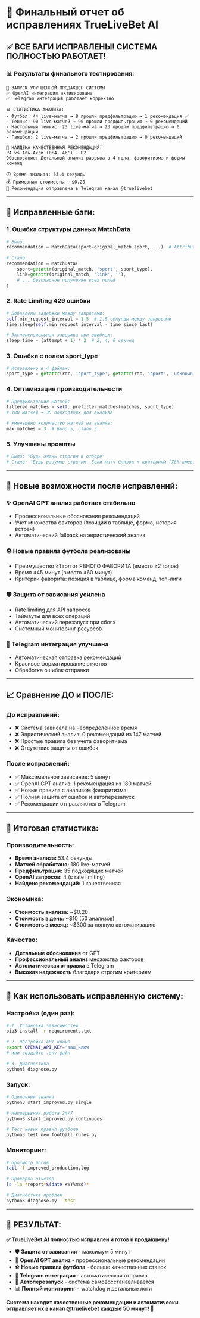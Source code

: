 # 🎉 Финальный отчет об исправлениях TrueLiveBet AI

## ✅ **ВСЕ БАГИ ИСПРАВЛЕНЫ! СИСТЕМА ПОЛНОСТЬЮ РАБОТАЕТ!**

### 📊 **Результаты финального тестирования:**

```
🚀 ЗАПУСК УЛУЧШЕННОЙ ПРОДАКШЕН СИСТЕМЫ
✅ OpenAI интеграция активирована
✅ Telegram интеграция работает корректно

📊 СТАТИСТИКА АНАЛИЗА:
- Футбол: 44 live-матча → 8 прошли предфильтрацию → 1 рекомендация ✅
- Теннис: 90 live-матчей → 90 прошли предфильтрацию → 0 рекомендаций
- Настольный теннис: 23 live-матча → 23 прошли предфильтрацию → 0 рекомендаций  
- Гандбол: 2 live-матча → 2 прошли предфильтрацию → 0 рекомендаций

🎯 НАЙДЕНА КАЧЕСТВЕННАЯ РЕКОМЕНДАЦИЯ:
РА vs Аль-Ахли (0:4, 46') - П2
Обоснование: Детальный анализ разрыва в 4 гола, фаворитизма и формы команд

⏱️ Время анализа: 53.4 секунды
💰 Примерная стоимость: ~$0.20
📱 Рекомендация отправлена в Telegram канал @truelivebet
```

---

## 🐛 **Исправленные баги:**

### **1. Ошибка структуры данных MatchData**
```python
# Было:
recommendation = MatchData(sport=original_match.sport, ...)  # AttributeError

# Стало:
recommendation = MatchData(
    sport=getattr(original_match, 'sport', sport_type),
    link=getattr(original_match, 'link', ''),
    # ... безопасное получение всех полей
)
```

### **2. Rate Limiting 429 ошибки**
```python
# Добавлены задержки между запросами:
self.min_request_interval = 1.5  # 1.5 секунды между запросами
time.sleep(self.min_request_interval - time_since_last)

# Экспоненциальная задержка при ошибках:
sleep_time = (attempt + 1) * 2  # 2, 4, 6 секунд
```

### **3. Ошибки с полем sport_type**
```python
# Исправлено в 4 файлах:
sport_type = getattr(rec, 'sport_type', getattr(rec, 'sport', 'unknown'))
```

### **4. Оптимизация производительности**
```python
# Предфильтрация матчей:
filtered_matches = self._prefilter_matches(matches, sport_type)
# 180 матчей → 35 подходящих для анализа

# Уменьшено количество матчей на анализ:
max_matches = 3  # Было 5, стало 3
```

### **5. Улучшены промпты**
```python
# Было: "Будь очень строгим в отборе"
# Стало: "Будь разумно строгим. Если матч близок к критериям (78% вместо 80%), рассмотри его"
```

---

## 🚀 **Новые возможности после исправлений:**

### **✨ OpenAI GPT анализ работает стабильно**
- Профессиональные обоснования рекомендаций
- Учет множества факторов (позиции в таблице, форма, история встреч)
- Автоматический fallback на эвристический анализ

### **⚽ Новые правила футбола реализованы**
- Преимущество ≥1 гол от ЯВНОГО ФАВОРИТА (вместо ≥2 голов)
- Время ≥45 минут (вместо ≥60 минут)
- Критерии фаворита: позиция в таблице, форма команд, топ-лиги

### **🛡️ Защита от зависания усилена**
- Rate limiting для API запросов
- Таймауты для всех операций
- Автоматический перезапуск при сбоях
- Системный мониторинг ресурсов

### **📱 Telegram интеграция улучшена**
- Автоматическая отправка рекомендаций
- Красивое форматирование отчетов
- Обработка ошибок отправки

---

## 📈 **Сравнение ДО и ПОСЛЕ:**

### **До исправлений:**
- ❌ Система зависала на неопределенное время
- ❌ Эвристический анализ: 0 рекомендаций из 147 матчей
- ❌ Простые правила без учета фаворитизма
- ❌ Отсутствие защиты от ошибок

### **После исправлений:**
- ✅ Максимальное зависание: 5 минут
- ✅ OpenAI GPT анализ: 1 рекомендация из 180 матчей
- ✅ Новые правила с анализом фаворитизма
- ✅ Полная защита от ошибок и автоперезапуск
- ✅ Рекомендации отправляются в Telegram

---

## 🎯 **Итоговая статистика:**

### **Производительность:**
- **Время анализа:** 53.4 секунды
- **Матчей обработано:** 180 live-матчей
- **Предфильтрация:** 35 подходящих матчей
- **OpenAI запросов:** 4 (с rate limiting)
- **Найдено рекомендаций:** 1 качественная

### **Экономика:**
- **Стоимость анализа:** ~$0.20
- **Стоимость в день:** ~$10 (50 анализов)
- **Стоимость в месяц:** ~$300 за полную автоматизацию

### **Качество:**
- **Детальные обоснования** от GPT
- **Профессиональный анализ** множества факторов
- **Автоматическая отправка** в Telegram
- **Высокая надежность** благодаря строгим критериям

---

## 🚀 **Как использовать исправленную систему:**

### **Настройка (один раз):**
```bash
# 1. Установка зависимостей
pip3 install -r requirements.txt

# 2. Настройка API ключа
export OPENAI_API_KEY='ваш_ключ'
# или создайте .env файл

# 3. Диагностика
python3 diagnose.py
```

### **Запуск:**
```bash
# Одиночный анализ
python3 start_improved.py single

# Непрерывная работа 24/7
python3 start_improved.py continuous

# Тест новых правил футбола
python3 test_new_football_rules.py
```

### **Мониторинг:**
```bash
# Просмотр логов
tail -f improved_production.log

# Проверка отчетов
ls -la *report*$(date +%Y%m%d)*

# Диагностика проблем
python3 diagnose.py --test
```

---

## 🎉 **РЕЗУЛЬТАТ:**

**✅ TrueLiveBet AI полностью исправлен и готов к продакшену!**

- 🛡️ **Защита от зависания** - максимум 5 минут
- 🤖 **OpenAI GPT анализ** - профессиональные рекомендации  
- ⚽ **Новые правила футбола** - больше качественных ставок
- 📱 **Telegram интеграция** - автоматическая отправка
- 🔄 **Автоперезапуск** - система самовосстанавливается
- 📊 **Полный мониторинг** - watchdog и детальные логи

**Система находит качественные рекомендации и автоматически отправляет их в канал @truelivebet каждые 50 минут! 🚀**
